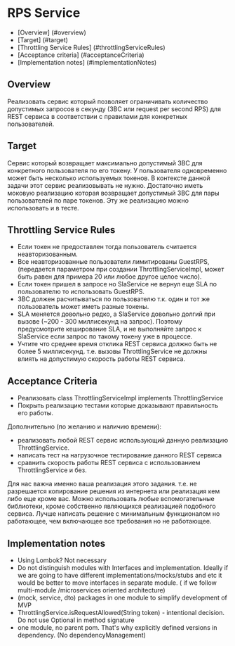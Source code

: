 # RPS Service

* [Overview] (#overview)
* [Target] (#target)
* [Throttling Service Rules] (#throttlingServiceRules)
* [Acceptance criteria] (#acceptanceCriteria)
* [Implementation notes] (#implementationNotes)

## Overview

Реализовать сервис который позволяет ограничивать количество допустимых запросов в секунду 
(ЗВС или request per second RPS) для REST сервиса в соответствии с правилами для конкретных пользователей.

## Target

Сервис который возвращает максимально допустимый ЗВС для конкретного пользователя по его токену. 
У пользователя одновременно может быть несколько используемых токенов. 
В контексте данной задачи этот сервис реализовывать не нужно. 
Достаточно иметь моковую реализацию которая возвращает допустимый ЗВС для пары пользователей 
по паре токенов. Эту же реализацию можно использовать и в тесте.

## Throttling Service Rules

- Если токен не предоставлен тогда пользователь считается неавторизованным.
- Все неавторизованные пользователи лимитированы GuestRPS, 
  (передается параметром при создании ThrottlingServiceImpl, может быть равен для примера 20 
  или любое другое целое число).
- Если токен пришел в запросе но SlaService не вернул еще SLA по пользователю то использовать GuestRPS.
- ЗВС должен расчитываться по пользователю т.к. один и тот же пользователь может иметь разные токены.
- SLA меняется довольно редко, а SlaService довольно долгий при вызове (~200 - 300 миллисекунд на запрос). Поэтому предусмотрите кеширование SLA, и не выполняйте запрос к SlaService если запрос по такому токену уже в процессе.
- Учтите что среднее время отклика REST сервиса должно быть не более 5 миллисекунд. 
  т.е. вызовы ThrottlingService не должны влиять на допустимую скорость работы REST сервиса.

## Acceptance Criteria

- Реализовать class ThrottlingServiceImpl implements ThrottlingService
- Покрыть реализацию тестами которые доказывают правильность его работы.


Дополнительно (по желанию и наличию времени):
- реализовать любой REST сервис использующий данную реализацию ThrottlingService.
- написать тест на нагрузочное тестирование данного REST сервиса
- сравнить скорость работы REST сервиса с использованием ThrottlingService и без.


Для нас важна именно ваша реализация этого задания. т.е. не разрешается копирование 
решения из интернета или реализация кем либо еще кроме вас. 
Можно использовать любые вспомогательные библиотеки, кроме собственно являющихся 
реализацией подобного сервиса. Лучше написать решение с минимальным функционалом но работающее, 
чем включающее все требования но не работающее.

## Implementation notes

* Using Lombok? Not necessary
* Do not distinguish modules with Interfaces and implementation. Ideally if we are going to
  have different implementations/mocks/stubs and etc it would be better to move interfaces in separate 
  module. ( if we follow multi-module /microservices oriented architecture)
* (mock, service, dto) packages in one module to simplify development of MVP
* ThrottlingService.isRequestAllowed(String token) - intentional decision. Do not use Optional in
  method signature
* one module, no parent pom. That's why explicitly defined versions in dependency. (No dependencyManagement)